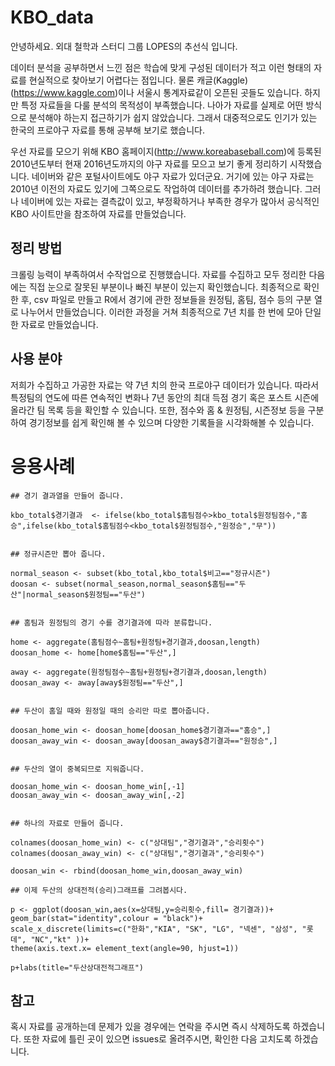 # KBO_data

안녕하세요. 외대 철학과 스터디 그룹 LOPES의 추선식 입니다.


데이터 분석을 공부하면서 느낀 점은 학습에 맞게 구성된 데이터가 적고 이런 형태의 자료를 현실적으로 찾아보기 어렵다는 점입니다. 물론 캐글(Kaggle)(https://www.kaggle.com)이나 서울시 통계자료같이 오픈된 곳들도 있습니다. 하지만 특정 자료들을 다룰 분석의 목적성이 부족했습니다. 나아가 자료를 실제로 어떤 방식으로 분석해야 하는지 접근하기가 쉽지 않았습니다. 그래서 대중적으로도 인기가 있는 한국의 프로야구 자료를 통해 공부해 보기로 했습니다.   


우선 자료를 모으기 위해 KBO 홈페이지(http://www.koreabaseball.com)에 등록된 2010년도부터 현재 2016년도까지의 야구 자료를 모으고 보기 좋게 정리하기 시작했습니다. 네이버와 같은 포털사이트에도 야구 자료가 있더군요. 거기에 있는 야구 자료는 2010년 이전의 자료도 있기에 그쪽으로도 작업하여 데이터를 추가하려 했습니다. 그러나 네이버에 있는 자료는 결측값이 있고, 부정확하거나 부족한 경우가 많아서 공식적인 KBO 사이트만을 참조하여 자료를 만들었습니다.


## 정리 방법

크롤링 능력이 부족하여서 수작업으로 진행했습니다. 자료를 수집하고 모두 정리한 다음에는 직접 눈으로 잘못된 부분이나 빠진 부분이 있는지 확인했습니다. 최종적으로 확인한 후, csv 파일로 만들고 R에서 경기에 관한 정보들을 원정팀, 홈팀, 점수 등의 구분 열로 나누어서 만들었습니다. 이러한 과정을 거쳐 최종적으로 7년 치를 한 번에 모아 단일한 자료로 만들었습니다.


## 사용 분야

저희가 수집하고 가공한 자료는 약 7년 치의 한국 프로야구 데이터가 있습니다. 따라서 특정팀의 연도에 따른 연속적인 변화나 7년 동안의 최대 득점 경기 혹은 포스트 시즌에 올라간 팀 목록 등을 확인할 수 있습니다. 또한, 점수와 홈 & 원정팀, 시즌정보 등을 구분하여 경기정보를 쉽게 확인해 볼 수 있으며 다양한 기록들을 시각화해볼 수 있습니다.


# 응용사례

```
## 경기 결과열을 만들어 줍니다.

kbo_total$경기결과  <- ifelse(kbo_total$홈팀점수>kbo_total$원정팀점수,"홈승",ifelse(kbo_total$홈팀점수<kbo_total$원정팀점수,"원정승","무"))


## 정규시즌만 뽑아 줍니다.

normal_season <- subset(kbo_total,kbo_total$비고=="정규시즌")
doosan <- subset(normal_season,normal_season$홈팀=="두산"|normal_season$원정팀=="두산")


## 홈팀과 원정팀의 경기 수를 경기결과에 따라 분류합니다.

home <- aggregate(홈팀점수~홈팀+원정팀+경기결과,doosan,length)
doosan_home <- home[home$홈팀=="두산",]

away <- aggregate(원정팀점수~홈팀+원정팀+경기결과,doosan,length)
doosan_away <- away[away$원정팀=="두산",]


## 두산이 홈일 때와 원정일 때의 승리만 따로 뽑아줍니다.

doosan_home_win <- doosan_home[doosan_home$경기결과=="홈승",]
doosan_away_win <- doosan_away[doosan_away$경기결과=="원정승",]


## 두산의 열이 중복되므로 지워줍니다.

doosan_home_win <- doosan_home_win[,-1]
doosan_away_win <- doosan_away_win[,-2]


## 하나의 자료로 만들어 줍니다.

colnames(doosan_home_win) <- c("상대팀","경기결과","승리횟수")
colnames(doosan_away_win) <- c("상대팀","경기결과","승리횟수")

doosan_win <- rbind(doosan_home_win,doosan_away_win)  

## 이제 두산의 상대전적(승리)그래프를 그려봅시다.

p <- ggplot(doosan_win,aes(x=상대팀,y=승리횟수,fill= 경기결과))+
geom_bar(stat="identity",colour = "black")+
scale_x_discrete(limits=c("한화","KIA", "SK", "LG", "넥센", "삼성", "롯데", "NC","kt" ))+
theme(axis.text.x= element_text(angle=90, hjust=1))

p+labs(title="두산상대전적그래프")

```


## 참고

혹시 자료를 공개하는데 문제가 있을 경우에는 연락을 주시면 즉시 삭제하도록 하겠습니다. 또한 자료에 틀린 곳이 있으면 issues로 올려주시면, 확인한 다음 고치도록 하겠습니다.
